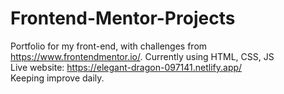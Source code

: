 # Frontend-Mentor-Projects
Portfolio for my front-end, with challenges from https://www.frontendmentor.io/. Currently using HTML, CSS, JS <br>
Live website: https://elegant-dragon-097141.netlify.app/ <br>
Keeping improve daily.
